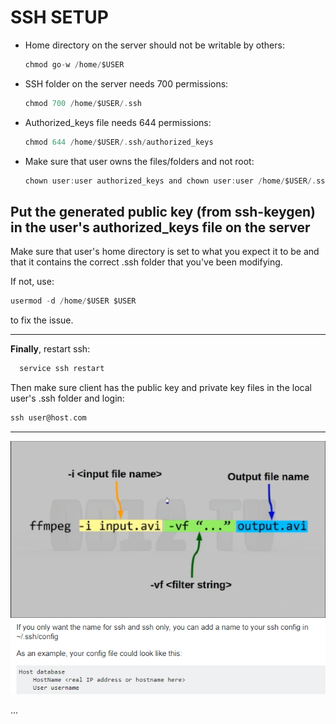 # SSH SETUP

* Home directory on the server should not be writable by others:

    ```h
    chmod go-w /home/$USER
    ```

* SSH folder on the server needs 700 permissions:
    ```h
    chmod 700 /home/$USER/.ssh
    ```

* Authorized_keys file needs 644 permissions:
    ```h
    chmod 644 /home/$USER/.ssh/authorized_keys
    ```

* Make sure that user owns the files/folders and not root:
    ```h
    chown user:user authorized_keys and chown user:user /home/$USER/.ssh
    ```

## Put the generated public key (from ssh-keygen) in the user's authorized_keys file on the server

Make sure that user's home directory is set to what you expect it to be and that it contains the correct .ssh folder that you've been modifying.

If not, use:

```h
usermod -d /home/$USER $USER
```

to fix the issue.
_____
**Finally**, restart ssh:

```h
  service ssh restart
  ```

Then make sure client has the public key and private key files in the local user's .ssh folder and login:

```h
ssh user@host.com
```

_____

![Alternate text](image.PNG)
![Alternate text][ref]

...

[ref]: sshconfig.PNG "Optional title"